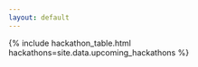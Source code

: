 ```yaml
---
layout: default
---
```


{% include hackathon_table.html hackathons=site.data.upcoming_hackathons %}

